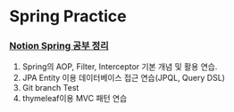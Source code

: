 # Spring Practice

### [Notion Spring 공부 정리](https://foremost-pan-f9f.notion.site/Spring-a3193f469249404191b4f72efd39a36b?pvs=4)

1. Spring의 AOP, Filter, Interceptor 기본 개념 및 활용 연습.
2. JPA Entity 이용 데이터베이스 접근 연습(JPQL, Query DSL)
3. Git branch Test
4. thymeleaf이용 MVC 패턴 연습